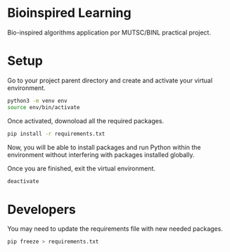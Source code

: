 # Bioinspired Learning
Bio-inspired algorithms application por MUTSC/BINL practical project.

# Setup
Go to your project parent directory and create and activate your virtual environment.
```bash
python3 -m venv env
source env/bin/activate
```

Once activated, downoload all the required packages.
```bash
pip install -r requirements.txt
```
Now, you will be able to install packages and run Python within the environment without interfering with packages installed globally.

Once you are finished, exit the virtual environment.
```bash
deactivate
```

# Developers
You may need to update the requirements file with new needed packages.
```bash
pip freeze > requirements.txt
```
